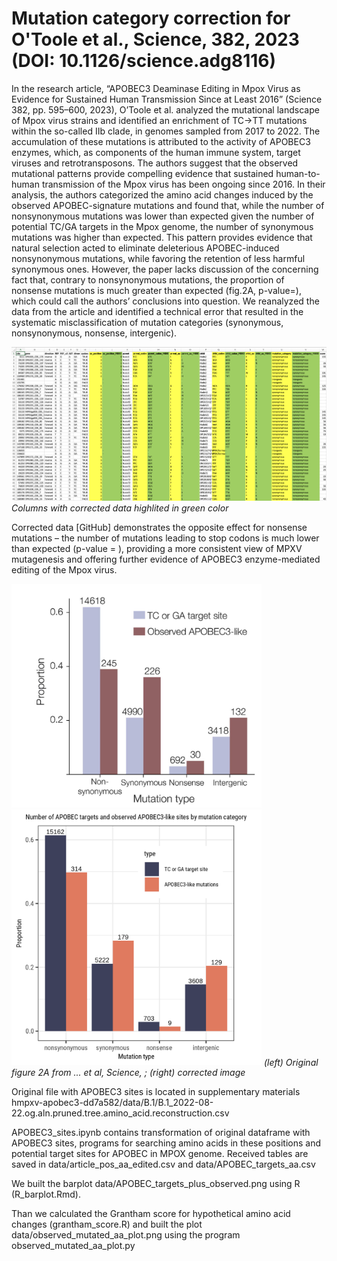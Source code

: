 # Mutation category correction for O'Toole et al., Science, 382, 2023 (DOI: 10.1126/science.adg8116)

In the research article, “APOBEC3 Deaminase Editing in Mpox Virus as Evidence for Sustained Human Transmission Since at Least 2016” (Science 382, pp. 595–600, 2023), O’Toole et al. analyzed the mutational landscape of Mpox virus strains and identified an enrichment of TC->TT mutations within the so-called IIb clade, in genomes sampled from 2017 to 2022. The accumulation of these mutations is attributed to the activity of APOBEC3 enzymes, which, as components of the human immune system, target viruses and retrotransposons. The authors suggest that the observed mutational patterns provide compelling evidence that sustained human-to-human transmission of the Mpox virus has been ongoing since 2016. In their analysis, the authors categorized the amino acid changes induced by the observed APOBEC-signature mutations and found that, while the number of nonsynonymous mutations was lower than expected given the number of potential TC/GA targets in the Mpox genome, the number of synonymous mutations was higher than expected. This pattern provides evidence that natural selection acted to eliminate deleterious APOBEC-induced nonsynonymous mutations, while favoring the retention of less harmful synonymous ones. However, the paper lacks discussion of the concerning fact that, contrary to nonsynonymous mutations, the proportion of nonsense mutations is much greater than expected (fig.2A, p-value=), which could call the authors’ conclusions into question. We reanalyzed the data from the article and identified a technical error that resulted in the systematic misclassification of mutation categories (synonymous, nonsynonymous, nonsense, intergenic). 

[![](plots/screenshot_fixed_data.png)](data/B1_data_fixed.xlsx)
*Columns with corrected data highlited in green color*

Corrected data [GitHub] demonstrates the opposite effect for nonsense mutations – the number of mutations leading to stop codons is much lower than expected (p-value = ), providing a more consistent view of MPXV mutagenesis and offering further evidence of APOBEC3 enzyme-mediated editing of the Mpox virus.

<img src="plots/fig2A_original.png" width="400"> <img src="plots/fig2A_fixed.png" width="400">
*(left) Original figure 2A from ... et al, Science, ; (right) corrected image* 

Original file with APOBEC3 sites is located in supplementary materials hmpxv-apobec3-dd7a582/data/B.1/B.1_2022-08-22.og.aln.pruned.tree.amino_acid.reconstruction.csv

APOBEC3_sites.ipynb contains transformation of original dataframe with APOBEC3 sites, programs for searching amino acids in these positions and potential target sites for APOBEC in MPOX genome. Received tables are saved in data/article_pos_aa_edited.csv and data/APOBEC_targets_aa.csv

We built the barplot data/APOBEC_targets_plus_observed.png using R (R_barplot.Rmd).

Than we calculated the Grantham score for hypothetical amino acid changes (grantham_score.R) and built the plot data/observed_mutated_aa_plot.png using the program observed_mutated_aa_plot.py
